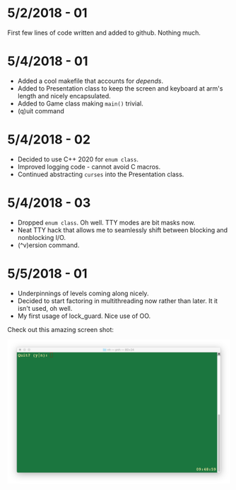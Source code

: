 # 5/2/2018 - 01

First few lines of code written and added to github. Nothing much.

# 5/4/2018 - 01

* Added a cool makefile that accounts for *depends*.
* Added to Presentation class to keep the screen and keyboard at arm's length and nicely encapsulated.
* Added to Game class making ```main()``` trivial.
* (q)uit command

# 5/4/2018 - 02

* Decided to use C++ 2020 for ```enum class```.
* Improved logging code - cannot avoid C macros.
* Continued abstracting ```curses``` into the Presentation class. 

# 5/4/2018 - 03

* Dropped ```enum class```. Oh well. TTY modes are bit masks now.
* Neat TTY hack that allows me to seamlessly shift between blocking and nonblocking I/O.
* (^v)ersion command.

# 5/5/2018 - 01

* Underpinnings of levels coming along nicely.
* Decided to start factoring in multithreading now rather than later. It it isn't used, oh well.
* My first usage of lock_guard. Nice use of OO.

Check out this amazing screen shot:

![awesome screenshot](./pnh_050518_01.png "Everything that can be rendered as of this moment.")
